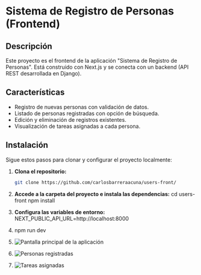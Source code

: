# Sistema de Registro de Personas (Frontend)

## Descripción

Este proyecto es el frontend de la aplicación "Sistema de Registro de Personas". Está construido con Next.js y se conecta con un backend (API REST desarrollada en Django). 

## Características

* Registro de nuevas personas con validación de datos.
* Listado de personas registradas con opción de búsqueda.
* Edición y eliminación de registros existentes.
* Visualización de tareas asignadas a cada persona.

## Instalación

Sigue estos pasos para clonar y configurar el proyecto localmente:

1. **Clona el repositorio:**

   ```bash
   git clone https://github.com/carlosbarreraacuna/users-front/

2. **Accede a la carpeta del proyecto e instala las dependencias:**
   cd users-front 
   npm install

3. **Configura las variables de entorno:**
    NEXT_PUBLIC_API_URL=http://localhost:8000

4. npm run dev

5. ![Pantalla principal de la aplicación](https://github.com/user-attachments/assets/b563a947-135c-4833-b2ae-28993d2efd16)
6. ![Personas registradas](https://github.com/user-attachments/assets/74c20069-e0e1-4982-ae39-d6a22ac854d6)
7. ![Tareas asignadas](https://github.com/user-attachments/assets/adfd8691-2538-4eea-8484-da7f6937339f)




